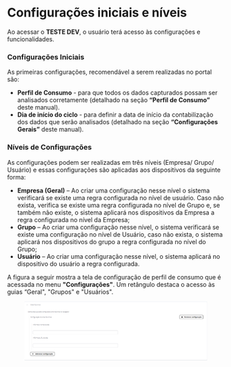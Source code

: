 # Configurações iniciais e níveis

Ao acessar o **TESTE DEV**, o usuário terá acesso às configurações e funcionalidades.

### **Configurações Iniciais**

As primeiras configurações, recomendável a serem realizadas no portal são:

* **Perfil de Consumo** - para que todos os dados capturados possam ser analisados corretamente (detalhado na seção **“Perfil de Consumo”** deste manual).
* **Dia de início do ciclo** - para definir a data de início da contabilização dos dados que serão analisados (detalhado na seção **“Configurações Gerais”** deste manual).

### **Níveis de Configurações**

As configurações podem ser realizadas em três níveis (Empresa/ Grupo/ Usuário) e essas configurações são aplicadas aos dispositivos da seguinte forma:

* **Empresa (Geral)** – Ao criar uma configuração nesse nível o sistema verificará se existe uma regra configurada no nível de usuário. Caso não exista, verifica se existe uma regra configurada no nível de Grupo e, se também não existe, o sistema aplicará nos dispositivos da Empresa a regra configurada no nível da Empresa;
* **Grupo** – Ao criar uma configuração nesse nível, o sistema verificará se existe uma configuração no nível de Usuário, caso não exista, o sistema aplicará nos dispositivos do grupo a regra configurada no nível do Grupo;
* **Usuário** – Ao criar uma configuração nesse nível, o sistema aplicará no dispositivo do usuário a regra configurada.

A figura a seguir mostra a tela de configuração de perfil de consumo que é acessada no menu **"Configurações"**. Um retângulo destaca o acesso às guias “Geral", "Grupos" e "Usuários".

<figure><img src="../../.gitbook/assets/image (9) (1).png" alt="" width="563"><figcaption></figcaption></figure>
